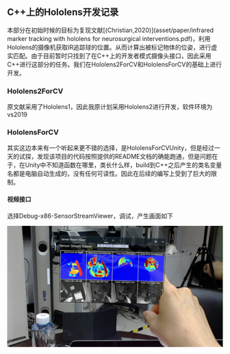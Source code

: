 ## C++上的Hololens开发记录

本部分在初始时候的目标为复现文献[(Christian,2020)](asset/paper/infrared marker tracking with hololens for neurosurgical interventions.pdf)，利用Hololens的摄像机获取IR追踪球的位置。从而计算出被标记物体的位姿，进行虚实匹配。由于目前暂时只找到了在C++上的开发者模式摄像头接口，因此采用C++进行这部分的任务。我们在Hololens2ForCV和HololensForCV的基础上进行开发。

### Hololens2ForCV

原文献采用了Hololens1，因此我原计划采用Hololens2进行开发，软件环境为vs2019

### HololensForCV

其实这边本来有一个听起来更不错的选择，是HololensForCVUnity，但是经过一天的试探，发现该项目的代码按照提供的README文档的确能跑通，但是问题在于，在Unity中不知道函数在哪里，类长什么样，build到C++之后产生的类名变量名都是电脑自动生成的，没有任何可读性。因此在后续的编写上受到了巨大的限制。

#### 视频接口

选择Debug-x86-SensorStreamViewer，调试，产生画面如下

![20210719_222114_HoloLens](cpp_dev_record.assets/20210719_222114_HoloLens.jpg)

